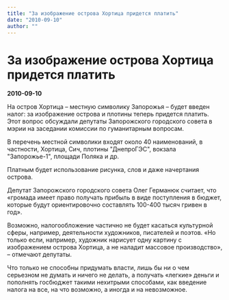 ```yaml
---
title: "За изображение острова Хортица придется платить"
date: "2010-09-10"
author: ""
---
```


# За изображение острова Хортица придется платить

**2010-09-10** 

На остров Хортица – местную символику Запорожья – будет введен налог: за изображение острова и плотины теперь придется платить. Этот вопрос обсуждали депутаты Запорожского городского совета в мэрии на заседании комиссии по гуманитарным вопросам.

В перечень местной символики входят около 40 наименований, в частности, Хортица, Сич, плотины "ДнепроГЭС", вокзала "Запорожье-1", площади Поляка и др. 

Платным будет использование рисунка, слов и даже начертания острова.

Депутат Запорожского городского совета Олег Германюк считает, что «громада имеет право получать прибыль в виде поступления в бюджет, которые будут ориентировочно составлять 100-400 тысяч гривен в год». 

Возможно, налогообложение частично не будет касаться культурной сферы, например, деятельности художников, писателей и поэтов. «Но только если, например, художник нарисует одну картину с изображением острова Хортица, а не наладит массовое производство», – отмечают депутаты.

Что только не способны придумать власти, лишь бы ни о чем серьезном не думать и ничего не делать, а получать «легкие» деньги и пополнять госбюджет такими нехитрыми способами, как введение налога на все, на что возможно, а иногда и на невозможное.